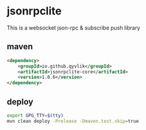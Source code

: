 # jsonrpclite

This is a websocket json-rpc & subscribe push library

## maven

```xml
<dependency>
    <groupId>io.github.qyvlik</groupId>
    <artifactId>jsonrpclite-core</artifactId>
    <version>1.0.6</version>
</dependency>
```

## deploy

```bash
export GPG_TTY=$(tty)
mvn clean deploy -Prelease -Dmaven.test.skip=true
```
